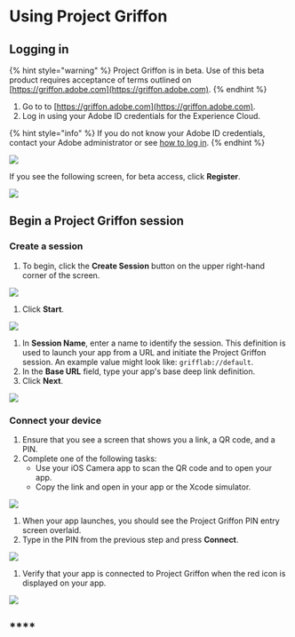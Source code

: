 # Using Project Griffon

## Logging in

{% hint style="warning" %}
Project Griffon is in beta. Use of this beta product requires acceptance of terms outlined on [https://griffon.adobe.com](https://griffon.adobe.com).
{% endhint %}

1. Go to to [https://griffon.adobe.com](https://griffon.adobe.com).
2. Log in using your Adobe ID credentials for the Experience Cloud.

{% hint style="info" %}
If you do not know your Adobe ID credentials, contact your Adobe administrator or see [how to log in](https://docs.adobe.com/content/help/en/core-services/interface/manage-users-and-products/getting-started-experience-cloud.html).
{% endhint %}

![](../../.gitbook/assets/image-2.png)

If you see the following screen, for beta access, click **Register**.

![](../../.gitbook/assets/image-7.png)

## Begin a Project Griffon session

### Create a session

1. To begin, click the **Create Session** button on the upper right-hand corner of the screen.

![](../../.gitbook/assets/image.png)

1. Click **Start**.

![](../../.gitbook/assets/image-4.png)

1. In **Session Name**, enter a name to identify the session.  This definition is used to launch your app from a URL and initiate the Project Griffon session. An example value might look like: `grifflab://default`.
2. In the **Base URL** field, type your app's base deep link definition.
3. Click **Next**.

![](../../.gitbook/assets/image-1.png)

### Connect your device

1. Ensure that you see a screen that shows you a link, a QR code, and a PIN. 
2. Complete one of the following tasks:
   * Use your iOS Camera app to scan the QR code and to open your app.
   * Copy the link and open in your app or the Xcode simulator.

![](../../.gitbook/assets/image-3.png)

1. When your app launches, you should see the Project Griffon PIN entry screen overlaid. 
2. Type in the PIN from the previous step and press **Connect**.

![](../../.gitbook/assets/image-6.png)

1. Verify that your app is connected to Project Griffon when the red icon is displayed on your app.

![](../../.gitbook/assets/image-8.png)

## \*\*\*\*

